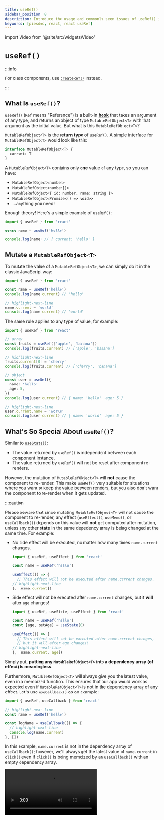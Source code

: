 ```yaml
---
title: useRef()
sidebar_position: 8
description: Introduce the usage and commonly seen issues of useRef() in React.
keywords: [piesdoc, react, react useRef]
---
```


import Video from '@site/src/widgets/Video'


# `useRef()`

:::info

For class components, use [`createRef()`](https://reactjs.org/docs/refs-and-the-dom.html#creating-refs) instead.

:::

## What Is `useRef()`?

`useRef()` (`Ref` means "Reference") is a built-in [**hook**](./the-basics-of-hooks.md) that takes an argument of any type, and returns an object of type `MutableRefObject<T>` with that argument as the initial value. But what is this `MutableRefObject<T>`?

`MutableRefObject<T>` is the **return type** of `useRef()`. A simple interface for `MutableRefObject<T>` would look like this:

```ts showLineNumbers
interface MutableRefObject<T> {
  current: T
}
```

A `MutableRefObject<T>` contains only **one** value of any type, so you can have:

- `MutableRefObject<number>`
- `MutableRefObject<number[]>`
- `MutableRefObject<{ id: number, name: string }>`
- `MutableRefObject<Promise<() => void>>`
- ...anything you need!

Enough theory! Here's a simple example of `useRef()`:

```ts showLineNumbers
import { useRef } from 'react'

const name = useRef('hello')

console.log(name) // { current: 'hello' }
```

## Mutate a `MutableRefObject<T>`

To mutate the value of a `MutableRefObject<T>`, we can simply do it in the classic JavaScript way:

```ts showLineNumbers
import { useRef } from 'react'

const name = useRef('hello')
console.log(name.current) // 'hello'

// highlight-next-line
name.current = 'world'
console.log(name.current) // 'world'
```

The same rule applies to any type of value, for example:

```ts showLineNumbers
import { useRef } from 'react'

// array
const fruits = useRef(['apple', 'banana'])
console.log(fruits.current) // ['apple', 'banana']

// highlight-next-line
fruits.current[0] = 'cherry'
console.log(fruits.current) // ['cherry', 'banana']

// object
const user = useRef({
  name: 'hello'
  age: 5,
})
console.log(user.current) // { name: 'hello', age: 5 }

// highlight-next-line
user.current.name = 'world'
console.log(user.current) // { name: 'world', age: 5 }
```

## What's So Special About `useRef()`?

Similar to [`useState()`](./use-state):

- The value returned by `useRef()` is independent between each component instance.
- The value returned by `useRef()` will not be reset after component re-renders.

However, the mutation of `MutableRefObject<T>` will **not** cause the component to re-render. This make `useRef()` very suitable for situations where you want to keep the value between renders, but you also don't want the component to re-render when it gets updated.

:::caution

Please beware that since mutating `MutableRefObject<T>` will not cause the component to re-render, any effect (`useEffect()`, `useMemo()`, or `useCallback()`) depends on this value will **not** get computed after mutation, unless any other **state** in the same depedency array is being changed at the same time. For example:

- No side effect will be executed, no matter how many times `name.current` changes.
  ```ts showLineNumbers
  import { useRef, useEffect } from 'react'

  const name = useRef('hello')

  useEffect(() => {
    // This effect will not be executed after name.current changes.
  // highlight-next-line
  }, [name.current])
  ```
- Side effect will not be executed after `name.current` changes, but it **will** after `age` changes!
  ```ts showLineNumbers
  import { useRef, useState, useEffect } from 'react'

  const name = useRef('hello')
  const [age, setAge] = useState(0)

  useEffect(() => {
    // This effect will not be executed after name.current changes,
    // but it will after age changes!
  // highlight-next-line
  }, [name.current. age])
  ```

Simply put, **putting any `MutableRefObject<T>` into a dependency array (of effect) is meaningless**.

Furthermore, `MutableRefObject<T>` will always give you the latest value, even in a memoized function. This ensures that our app would work as expected even if `MutableRefObject<T>` is not in the dependency array of any effect. Let's use `useCallback()` as an example:

```ts showLineNumbers
import { useRef, useCallback } from 'react'

// highlight-next-line
const name = useRef('hello')

const logName = useCallback(() => {
  // highlight-next-line
  console.log(name.current)
}, [])
```

In this example, `name.current` is not in the dependency array of `useCallback()`; however, we'll always get the latest value of `name.current` in `click()` even if `click()` is being memoized by an `useCallback()` with an empty dependency array.

<Video src="/video/react/use-ref_always-latest.mov" />

The same rule can be applied to `useEffect()` and `useMemo()` as well.

:::

##  Examples

Below here we'll list some commonly seen cases where we think `useRef()` may come in handy.

### DOM Nodes

You can get the instance of any DOM node by binding it to a `MutableRefObject<T>`. For example:

```tsx
import React, { useRef } from 'react'

export const Example = () => {
  // highlight-next-line
  const input = useRef<HTMLInputElement>(null)

  const changeValue = () => {
    // highlight-start
    if (input.current) {
      input.current.value += 'hello'
      console.log(input.current)
    }
    // highlight-end
  }

  return (
    <div>
      {/* highlight-next-line */}
      <input ref={input} />
      <button onClick={changeValue}>Change value</button>
    </div>
  )
}
```

By putting a `MutableRefObject<T>` in the `ref` attribute of a DOM node, you'll be able to manipulate [Element](https://developer.mozilla.org/en-US/docs/Web/API/Element) object in a vanilla JavaScript way. Notice that we must use `null` as the initial value of reference if the target is a DOM node.

<Video src="/video/react/use-ref_html-element.mov" />

However, you should **only use this when standard props/states cannot fulfill your requirements**. For example, calculating the width/height of a DOM node, or focusing on a specific `<input>`.

### Component Instances

:::info

By default this only works with class-child components. If you wish to achieve the same functionality with function-child components, use [`useImperativeHandle()`](./forward-ref#useimperativehandle) instead.

:::

Similar to DOM nodes, you can get the instance of any child-class component by binding it to a `MutableRefObject<T>`. For example:

```tsx title="Parent.tsx" showLineNumbers
import React, { useRef } from 'react'
  // highlight-next-line
import { Child } from './Child'

export const Parent = () => {
  // highlight-next-line
  const child = useRef<Child>(null)

  const makeChilGetOld = () => {
  // highlight-next-line
    child.current?.getOld()
  }

  return (
    <div>
      {/* highlight-next-line */}
      <Child ref={child} />
      <button onClick={makeChilGetOld}>Make Child Get Old</button>
    </div>
  )
}
```

```tsx title="Child.tsx" showLineNumbers
import React, { Component } from 'react'

interface IChildProps {}

interface IChildState {
  age: number
}

export class Child extends Component<IChildProps, IChildState> {
  constructor(props: IChildProps) {
    super(props)
    this.state = {
      age: 5,
    }
  }

  getOld = () => {
    this.setState((prevState) => ({
      ...prevState,
      age: prevState.age + 1,
    }))
  }

  render() {
    return <h1>Hello, I am {this.state.age} years old</h1>
  }
}
```

In this example:

- Although we didn't define a prop called `ref` in `Child`, we can still use it without any issue because that part is already covered when we extends `Component`.
- `Child` is a class component with state `{ age: number }`, and a method `getOld()` to increment `this.state.age`.
- `Parent`, the parent of `Child`, uses reference to get the instance of `Child`.
- We can call the `getOld()` method in `Child` by clicking the "Make Child Get Old" button in `Parent`.

<details>
  <summary>
    Will it work if we explicitly define a <code>ref</code> prop in <code>Child</code>?
  </summary>

  **Unfortunately, no**. If we explicitly define a `ref` prop in any component, React will ignore that property and give us `undefined`. The only way to get the `ref` being passed down from parent is to use [`forwardRef()`](./forward-ref).
</details>

<Video src="/video/react/use-ref_component-instance.mov" />

If you tried to `console.log(child.current)` in `Parent`, you'll see the class instance of `Child`:

<img src="/img/react/use-ref_component-instance.png" alt="Value of the instance of class component" />

Since everything is now exposed to parent component, you should be very careful when dealing with this instance; even calling the `setState()` of children in parent is now doable (which is a **terrible** idea).

Same as creating references of DOM nodes, you should **only do this when standard props/states cannot fulfill your requirements**, which usually happens when you try to integrate 3rd party components into your app.

### Uncontrolled Components

For most of the time, developers use `useState()` for everything related to form (for example, `<input>`, `<textarea>`, rich text editor, etc.). However, depending on how states are being used, sometimes `useRef()` could be a better choice. For example:

```tsx showLineNumbers
import React, { useState, FormEvent, ChangeEvent } from 'react'

export const Example = () => {
    // highlight-next-line
  const [name, setName] = useState('')

  const submit = async (e: FormEvent) => {
    e.preventDefault()
    // Use name to do anything you want.
    // highlight-next-line
    console.log(name)
  }

  const handleChange = (e: ChangeEvent<HTMLInputElement>) => {
    const { value } = e.target
    // highlight-next-line
    setName(value)
  }

  return (
    <form onSubmit={submit}>
      <input onChange={handleChange} />
      <button type="submit">Submit</button>
    </form>
  )
}
```

In this example, we use `useState()` to declare `name`, and use `setName()` to mutate the value of `name`. This works fine, but we would actually recommend using `useRef()` instead of `useState()`, because:

- `name` is not something that needs to be rendered on the screen, so it would be great if the component doesn't re-render after it's mutated.
- `name` is not not in the dependency array of any effect.
- We didn't make `<input>` into a controlled component. In other words, the value of `<input>` is not effected (controlled) by `name`.
- Since `name` is a state, mutating it will cause the component to re-render. This means every time a character is entered, all unmemoized children (child component) will be re-rendered, leading to poor performance. Sometimes even `onBlur` won't save you.

For these reasons, we can say it's safe to replace `useState()` with `useRef()` in this case for better performance while keeping the same functionality:

```tsx showLineNumbers
import React, { useRef, FormEvent, ChangeEvent } from 'react'

export const Example = () => {
    // highlight-next-line
  const name = useRef('')

  const submit = async (e: FormEvent) => {
    e.preventDefault()
    // Use name.current to do anything you want.
    // highlight-next-line
    console.log(name)
  }

  const handleChange = (e: ChangeEvent<HTMLInputElement>) => {
    const { value } = e.target
    // highlight-next-line
    name.current = value
  }

  return (
    <form onSubmit={submit}>
      <input onChange={handleChange} />
      <button type="submit">Submit</button>
    </form>
  )
}
```

<Video src="/video/react/use-ref_uncontrolled-component.mov" />

### Keeping Value for Later Use

Sometimes we would want to share a value between two different life-cycles, usually a function that comes from 3rd party libraries, or an id returned by `setTimeout()` or `setInterval()`. For example:

```tsx showLineNumbers
import React, { useEffect } from 'react'
import SomeRandomLibrary from 'some-random-library'

interface IExampleProps {
  something: string
}

// highlight-next-line
export const Example = ({ something }: IExampleProps) => {

  useEffect(() => {
    // highlight-next-line
    const thatFunction = SomeRandomLibrary.init(something)
  }, [])
  
  const doSomething = () => {
    // This won't work because thatFunction does not exist here.
    // highlight-next-line
    thatFunction()
  }
  
  return (
    <button onClick={doSomething}>
      Click Me
    </button>
  )
}
```

In this example:

- `SomeRandomLibrary.init()` is a method that initializes the library (usually asynchronous).
- `SomeRandomLibrary.init()` will return a function, which is expected to be called every time the button is clicked.
- `SomeRandomLibrary.init()` depends on a prop `something`; considering there will probably be multiple instances of this component with different props, it makes more sense to initialize them individually.

Here, we call `SomeRandomLibrary.init()` after the component is mounted, which is the most reasonable timing for initialization. The most obvious solution would be to move `SomeRandomLibrary.init()` in `doSomething()` so that we can access `thatFunction()` right after the initialization is done. However, since `SomeRandomLibrary.init()` is used to initialize the library, calling it multiple times may lead to unwanted results like waste of resources or errors. Therefore, the most appropriate way would be to store `thatFunction()` in a variable so that we can access it later. But how can we do this?

We want to make sure each component instance has its own `thatFunction()`, but we also don't want the component to re-render when this function is assigned to another variable. `useRef()` would be a better option than `useState()` here because mutating a `MutableRefObject<T>` doesn't cause the component to re-render, but they both works:

```tsx showLineNumbers
import React, { useRef, useEffect } from 'react'
import SomeRandomLibrary from 'some-random-library'

interface IExampleProps {
  something: string
}

export const Example = ({ something }: IExampleProps) => {
  // highlight-next-line
  const thatFunction = useRef<() => void>()

  useEffect(() => {
    // highlight-next-line
    thatFunction.crrent = SomeRandomLibrary.init(something)
  }, [])
  
  const doSomething = () => {
    // highlight-next-line
    thatFunction.current?.()
  }
  
  return (
    <button onClick={doSomething}>
      Click Me
    </button>
  )
}
```

Declaring a variable outside the component seems like a solution, but that'll actually make all instances of this component share the same value, which is not something we would like to see:

```tsx showLineNumbers
import React, { useEffect } from 'react'
import SomeRandomLibrary from 'some-random-library'

interface IExampleProps {
  something: string
}

// Be careful!
// All instances of this component will share the same value in this way!
// highlight-next-line
let thatFunction: (() => void) | undefined = undefined

export const Example = ({ something }: IExampleProps) => {
  useEffect(() => {
    // highlight-next-line
    thatFunction = SomeRandomLibrary.init(something)
  }, [])
  
  const doSomething = () => {
    // highlight-next-line
    thatFunction?.()
  }
  
  return (
    <button onClick={doSomething}>
      Click Me
    </button>
  )
}
```

## When to `useRef()`?

In short, use `useRef()` when all of the following conditions are met:

- Users don't need to be informed of the changes being made to the value on the screen.
- Value is not in the dependency array of any effect (`useEffect()`, `useMemo()`, or `useCallback()`).
- Each component instance must have its own value. In other words, value should not be shared between all component instances.